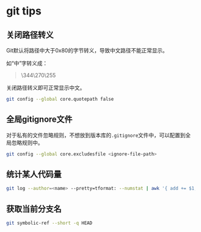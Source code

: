# git tips

## 关闭路径转义

Git默认将路径中大于0x80的字节转义，导致中文路径不能正常显示。

如“中”字转义成：

> \344\270\255

关闭路径转义即可正常显示中文。

```bash
git config --global core.quotepath false
```

## 全局gitignore文件

对于私有的文件忽略规则，不想放到版本库的`.gitignore`文件中，可以配置到全局忽略规则中。

```bash
git config --global core.excludesfile <ignore-file-path>
```

## 统计某人代码量

```bash
git log --author=<name> --pretty=tformat: --numstat | awk '{ add += $1; subs += $2 } END { printf "add: %s, remove: %s\n", add, subs }'
```

## 获取当前分支名

```bash
git symbolic-ref --short -q HEAD
```
